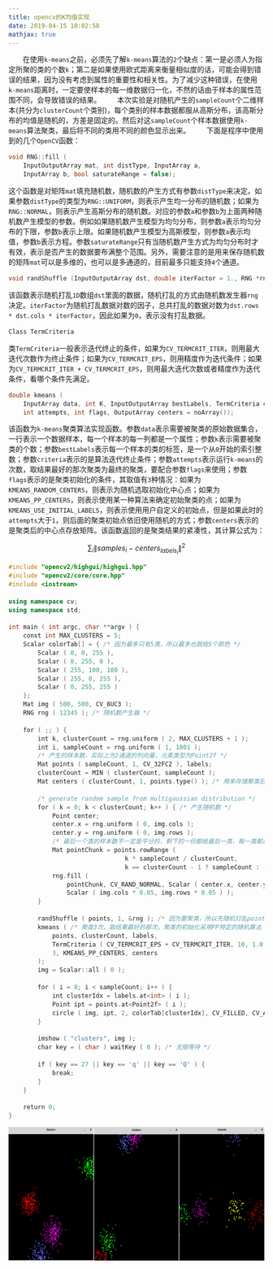 ```yaml
---
title: opencv的K均值实现
date: 2019-04-15 10:02:58
mathjax: true
---
```

&emsp;&emsp;在使用`k-means`之前，必须先了解`k-means`算法的`2`个缺点：第一是必须人为指定所聚的类的个数`k`；第二是如果使用欧式距离来衡量相似度的话，可能会得到错误的结果，因为没有考虑到属性的重要性和相关性。为了减少这种错误，在使用`k-means`距离时，一定要使样本的每一维数据归一化，不然的话由于样本的属性范围不同，会导致错误的结果。
&emsp;&emsp;本次实验是对随机产生的`sampleCount`个二维样本(共分为`clusterCount`个类别)，每个类别的样本数据都服从高斯分布，该高斯分布的均值是随机的，方差是固定的。然后对这`sampleCount`个样本数据使用`k-means`算法聚类，最后将不同的类用不同的颜色显示出来。
&emsp;&emsp;下面是程序中使用到的几个`OpenCV`函数：

``` cpp
void RNG::fill (
    InputOutputArray mat, int distType, InputArray a,
    InputArray b, bool saturateRange = false);
```
<!--more-->
这个函数是对矩阵`mat`填充随机数，随机数的产生方式有参数`distType`来决定。如果参数`distType`的类型为`RNG::UNIFORM`，则表示产生均一分布的随机数；如果为`RNG::NORMAL`，则表示产生高斯分布的随机数。对应的参数`a`和参数`b`为上面两种随机数产生模型的参数。例如如果随机数产生模型为均匀分布，则参数`a`表示均匀分布的下限，参数`b`表示上限。如果随机数产生模型为高斯模型，则参数`a`表示均值，参数`b`表示方程。参数`saturateRange`只有当随机数产生方式为均匀分布时才有效，表示是否产生的数据要布满整个范围。另外，需要注意的是用来保存随机数的矩阵`mat`可以是多维的，也可以是多通道的，目前最多只能支持`4`个通道。

``` cpp
void randShuffle (InputOutputArray dst, double iterFactor = 1., RNG *rng = 0);
```

该函数表示随机打乱`1D`数组`dst`里面的数据，随机打乱的方式由随机数发生器`rng`决定。`iterFactor`为随机打乱数据对数的因子，总共打乱的数据对数为`dst.rows * dst.cols * iterFactor`，因此如果为`0`，表示没有打乱数据。

``` cpp
Class TermCriteria
```

类`TermCriteria`一般表示迭代终止的条件，如果为`CV_TERMCRIT_ITER`，则用最大迭代次数作为终止条件；如果为`CV_TERMCRIT_EPS`，则用精度作为迭代条件；如果为`CV_TERMCRIT_ITER + CV_TERMCRIT_EPS`，则用最大迭代次数或者精度作为迭代条件，看哪个条件先满足。

``` cpp
double kmeans (
    InputArray data, int K, InputOutputArray bestLabels, TermCriteria criteria,
    int attempts, int flags, OutputArray centers = noArray());
```

该函数为`k-means`聚类算法实现函数。参数`data`表示需要被聚类的原始数据集合，一行表示一个数据样本，每一个样本的每一列都是一个属性；参数`k`表示需要被聚类的个数；参数`bestLabels`表示每一个样本的类的标签，是一个从`0`开始的索引整数；参数`criteria`表示的是算法迭代终止条件；参数`attempts`表示运行`k-means`的次数，取结果最好的那次聚类为最终的聚类，要配合参数`flags`来使用；参数`flags`表示的是聚类初始化的条件，其取值有`3`种情况：如果为`KMEANS_RANDOM_CENTERS`，则表示为随机选取初始化中心点；如果为`KMEANS_PP_CENTERS`，则表示使用某一种算法来确定初始聚类的点；如果为`KMEANS_USE_INITIAL_LABELS`，则表示使用用户自定义的初始点，但是如果此时的`attempts`大于`1`，则后面的聚类初始点依旧使用随机的方式；参数`centers`表示的是聚类后的中心点存放矩阵。该函数返回的是聚类结果的紧凑性，其计算公式为：

$$\sum_{i}\left \| samples_{i} - centers_{labels_{i}}\right \|^{2}$$

``` cpp
#include "opencv2/highgui/highgui.hpp"
#include "opencv2/core/core.hpp"
#include <iostream>
​
using namespace cv;
using namespace std;
​
int main ( int argc, char **argv ) {
    const int MAX_CLUSTERS = 5;
    Scalar colorTab[] = { /* 因为最多只有5类，所以最多也就给5个颜色 */
        Scalar ( 0, 0, 255 ),
        Scalar ( 0, 255, 0 ),
        Scalar ( 255, 100, 100 ),
        Scalar ( 255, 0, 255 ),
        Scalar ( 0, 255, 255 )
    };
    Mat img ( 500, 500, CV_8UC3 );
    RNG rng ( 12345 ); /* 随机数产生器 */
​
    for ( ;; ) {
        int k, clusterCount = rng.uniform ( 2, MAX_CLUSTERS + 1 );
        int i, sampleCount = rng.uniform ( 1, 1001 );
        /* 产生的样本数，实际上为2通道的列向量，元素类型为Point2f */
        Mat points ( sampleCount, 1, CV_32FC2 ), labels;
        clusterCount = MIN ( clusterCount, sampleCount );
        Mat centers ( clusterCount, 1, points.type() ); /* 用来存储聚类后的中心点 */
​
        /* generate random sample from multigaussian distribution */
        for ( k = 0; k < clusterCount; k++ ) { /* 产生随机数 */
            Point center;
            center.x = rng.uniform ( 0, img.cols );
            center.y = rng.uniform ( 0, img.rows );
            /* 最后一个类的样本数不一定是平分的，剩下的一份都给最后一类，每一类都是同样的方差，只是均值不同而已 */
            Mat pointChunk = points.rowRange (
                                k * sampleCount / clusterCount,
                                k == clusterCount - 1 ? sampleCount : ( k + 1 ) * sampleCount / clusterCount );
            rng.fill (
                pointChunk, CV_RAND_NORMAL, Scalar ( center.x, center.y ),
                Scalar ( img.cols * 0.05, img.rows * 0.05 ) );
        }
​
        randShuffle ( points, 1, &rng ); /* 因为要聚类，所以先随机打乱points里面的点，注意points和pointChunk是共用数据的 */
        kmeans ( /* 聚类3次，取结果最好的那次，聚类的初始化采用PP特定的随机算法 */
            points, clusterCount, labels,
            TermCriteria ( CV_TERMCRIT_EPS + CV_TERMCRIT_ITER, 10, 1.0 ),
            3, KMEANS_PP_CENTERS, centers
        );
        img = Scalar::all ( 0 );
​
        for ( i = 0; i < sampleCount; i++ ) {
            int clusterIdx = labels.at<int> ( i );
            Point ipt = points.at<Point2f> ( i );
            circle ( img, ipt, 2, colorTab[clusterIdx], CV_FILLED, CV_AA );
        }
​
        imshow ( "clusters", img );
        char key = ( char ) waitKey ( 0 ); /* 无限等待 */
​
        if ( key == 27 || key == 'q' || key == 'Q' ) {
            break;
        }
    }
​
    return 0;
}
```

<img src="./opencv的K均值实现/1.png" height="263" width="742">